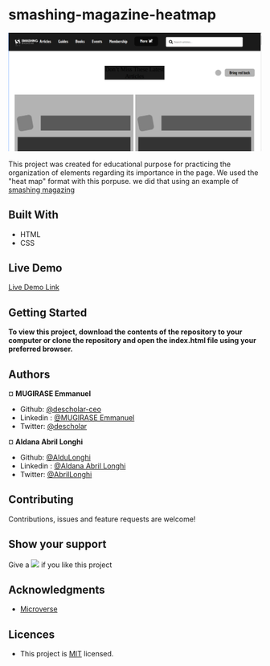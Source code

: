 # smashing-magazine-heatmap


![screenshot](assets/screenshot-heatmap.png)

This project was created  for educational purpose for practicing the organization of elements regarding its importance in the page. We used the "heat map" format with this porpuse.
 we did that using an example of [smashing magazing](https://www.smashingmagazine.com/)  

## Built With

- HTML
- CSS

## Live Demo

[Live Demo Link](https://raw.githack.com/descholar-ceo/smashing-magazine-heatmap/add-heatmap-page/index.html)

## Getting Started

**To view this project, download the contents of the repository to your computer or clone the repository and open the index.html file using your preferred browser.**

## Authors

¤ **MUGIRASE Emmanuel**


- Github: [@descholar-ceo](https://github.com/descholar-ceo)
- Linkedin : [@MUGIRASE Emmanuel](https://www.linkedin.com/in/mugirase-emmanuel-a90b49143/)
- Twitter: [@descholar](https://twitter.com/@descholar3)

¤ **Aldana Abril Longhi**

- Github: [@AlduLonghi](https://github.com/AlduLonghi)
- Linkedin : [@Aldana Abril Longhi](https://www.linkedin.com/in/aldana-abril-longhi-a842ba1a7/)
- Twitter: [@AbrilLonghi](https://twitter.com/AbrilLonghi)

##  Contributing

Contributions, issues and feature requests are welcome!

## Show your support

Give a ![](https://github.githubassets.com/images/icons/emoji/unicode/2b50.png) if you like this project

## Acknowledgments

- [Microverse](https://microverse.org)

## Licences 
- This project is [MIT](https://github.com/microverseinc/readme-template/blob/master/lic.url) licensed.

